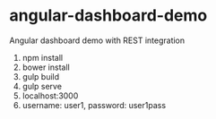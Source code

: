 # angular-dashboard-demo
Angular dashboard demo with REST integration
1. npm install
2. bower install
3. gulp build
4. gulp serve
5. localhost:3000
6. username: user1, password: user1pass
